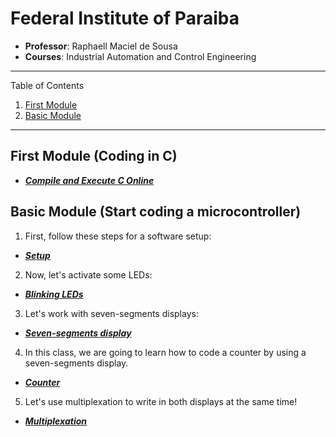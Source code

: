 # Federal Institute of Paraiba
* **Professor**: Raphaell Maciel de Sousa
* **Courses**: Industrial Automation and Control Engineering

*******

Table of Contents 

 1. [First Module](#first)
 2. [Basic Module](#basic)

*******

<div id='first'/>

## First Module (Coding in C)

* **[*Compile and Execute C Online*](https://www.tutorialspoint.com/compile_c_online.php)**  

<div id='basic'/>

## Basic Module (Start coding a microcontroller)

1. First, follow these steps for a software setup:

* **[*Setup*](https://github.com/raphaellmsousa/microcontrollers/blob/master/basic_module/softwares/softwares.md)**

2. Now, let's activate some LEDs:

* **[*Blinking LEDs*](https://github.com/raphaellmsousa/microcontrollers/blob/master/basic_module/blink_led.md)**

3. Let's work with seven-segments displays:

* **[*Seven-segments display*](https://github.com/raphaellmsousa/microcontrollers/blob/master/basic_module/display_seven_segment.md)**

4. In this class, we are going to learn how to code a counter by using a seven-segments display.

* **[*Counter*](https://github.com/raphaellmsousa/microcontrollers/blob/master/basic_module/counter.md)**

5. Let's use multiplexation to write in both displays at the same time!

* **[*Multiplexation*](https://github.com/raphaellmsousa/microcontrollers/blob/master/basic_module/multiplexing.md)**


